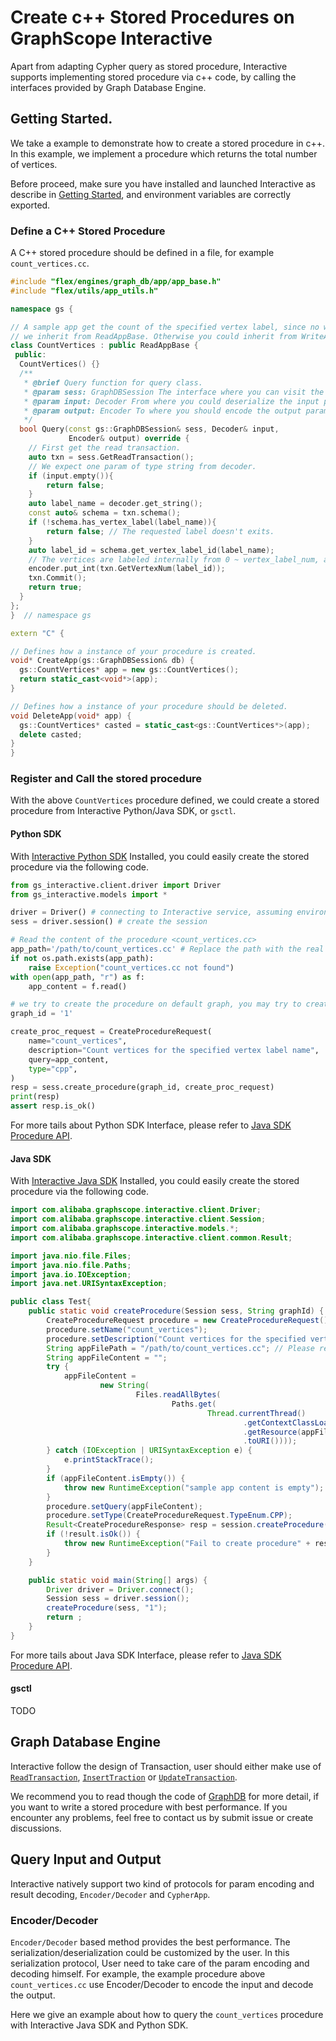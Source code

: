 # Create c++ Stored Procedures on GraphScope Interactive

Apart from adapting Cypher query as stored procedure, Interactive supports implementing stored procedure via c++ code, by calling the interfaces provided by Graph Database Engine.

## Getting Started.

We take a example to demonstrate how to create a stored procedure in c++. 
In this example, we implement a procedure which returns the total number of vertices.

Before proceed, make sure you have installed and launched Interactive as describe in [Getting Started](../../getting_started.md), and environment variables are correctly exported.

### Define a C++ Stored Procedure

A C++ stored procedure should be defined in a file, for example `count_vertices.cc`.

```c++
#include "flex/engines/graph_db/app/app_base.h"
#include "flex/utils/app_utils.h"

namespace gs {

// A sample app get the count of the specified vertex label, since no write operations are needed
// we inherit from ReadAppBase. Otherwise you could inherit from WriteAppBase.
class CountVertices : public ReadAppBase {
 public:
  CountVertices() {}
  /**
   * @brief Query function for query class. 
   * @param sess: GraphDBSession The interface where you can visit the graph.
   * @param input: Decoder From where you could deserialize the input parameters.
   * @param output: Encoder To where you should encode the output parameters.
   */
  bool Query(const gs::GraphDBSession& sess, Decoder& input,
             Encoder& output) override {
    // First get the read transaction.
    auto txn = sess.GetReadTransaction();
    // We expect one param of type string from decoder.
    if (input.empty()){
        return false;
    }
    auto label_name = decoder.get_string();
    const auto& schema = txn.schema();
    if (!schema.has_vertex_label(label_name)){
        return false; // The requested label doesn't exits.
    }
    auto label_id = schema.get_vertex_label_id(label_name);
    // The vertices are labeled internally from 0 ~ vertex_label_num, accumulate the count.
    encoder.put_int(txn.GetVertexNum(label_id));
    txn.Commit();
    return true;
  }
};
}  // namespace gs

extern "C" {

// Defines how a instance of your procedure is created.
void* CreateApp(gs::GraphDBSession& db) {
  gs::CountVertices* app = new gs::CountVertices();
  return static_cast<void*>(app);
}

// Defines how a instance of your procedure should be deleted.
void DeleteApp(void* app) {
  gs::CountVertices* casted = static_cast<gs::CountVertices*>(app);
  delete casted;
}
}
```

### Register and Call the stored procedure

With the above `CountVertices` procedure defined, we could create a stored procedure from Interactive Python/Java SDK, or `gsctl`.

#### Python SDK

With [Interactive Python SDK](../python/python_sdk.md) Installed, you could easily create the stored procedure via the following code.

```python
from gs_interactive.client.driver import Driver
from gs_interactive.models import *

driver = Driver() # connecting to Interactive service, assuming environment variables like INTERACTIVE_ADMIN_ENDPOINT have been correctly exported.
sess = driver.session() # create the session

# Read the content of the procedure <count_vertices.cc>
app_path='/path/to/count_vertices.cc' # Replace the path with the real path to count_vertices.cc
if not os.path.exists(app_path):
    raise Exception("count_vertices.cc not found")
with open(app_path, "r") as f:
    app_content = f.read()

# we try to create the procedure on default graph, you may try to create on your customized graph by changing the graph_id 
graph_id = '1'

create_proc_request = CreateProcedureRequest(
    name="count_vertices",
    description="Count vertices for the specified vertex label name",
    query=app_content,
    type="cpp",
)
resp = sess.create_procedure(graph_id, create_proc_request)
print(resp)
assert resp.is_ok()
```

For more tails about Python SDK Interface, please refer to [Java SDK Procedure API](../python/ProcedureManagementApi.md).

#### Java SDK

With [Interactive Java SDK](../python/java_sdk.md) Installed, you could easily create the stored procedure via the following code.

```java
import com.alibaba.graphscope.interactive.client.Driver;
import com.alibaba.graphscope.interactive.client.Session;
import com.alibaba.graphscope.interactive.models.*;
import com.alibaba.graphscope.interactive.client.common.Result;

import java.nio.file.Files;
import java.nio.file.Paths;
import java.io.IOException;
import java.net.URISyntaxException;

public class Test{
    public static void createProcedure(Session sess, String graphId) {
        CreateProcedureRequest procedure = new CreateProcedureRequest();
        procedure.setName("count_vertices");
        procedure.setDescription("Count vertices for the specified vertex label name");
        String appFilePath = "/path/to/count_vertices.cc"; // Please replace with the real path to count_vertices.cc
        String appFileContent = "";
        try {
            appFileContent =
                    new String(
                            Files.readAllBytes(
                                    Paths.get(
                                            Thread.currentThread()
                                                    .getContextClassLoader()
                                                    .getResource(appFilePath)
                                                    .toURI())));
        } catch (IOException | URISyntaxException e) {
            e.printStackTrace();
        }
        if (appFileContent.isEmpty()) {
            throw new RuntimeException("sample app content is empty");
        }
        procedure.setQuery(appFileContent);
        procedure.setType(CreateProcedureRequest.TypeEnum.CPP);
        Result<CreateProcedureResponse> resp = session.createProcedure(graphId, procedure);
        if (!result.isOk()) {
            throw new RuntimeException("Fail to create procedure" + result.getStatusMessage());
        }
    }

    public static void main(String[] args) {
        Driver driver = Driver.connect();
        Session sess = driver.session();
        createProcedure(sess, "1");
        return ;
    }
}
```

For more tails about Java SDK Interface, please refer to [Java SDK Procedure API](../java/ProcedureManagementApi.md).


#### gsctl 

TODO


## Graph Database Engine

Interactive follow the design of Transaction, user should either make use of [`ReadTransaction`](https://github.com/alibaba/GraphScope/blob/main/flex/engines/graph_db/database/read_transaction.h), [`InsertTraction`](https://github.com/alibaba/GraphScope/blob/main/flex/engines/graph_db/database/insert_transaction.h) or [`UpdateTransaction`](https://github.com/alibaba/GraphScope/blob/main/flex/engines/graph_db/database/update_transaction.h).

We recommend you to read though the code of [GraphDB](https://github.com/alibaba/GraphScope/tree/main/flex/engines/graph_db) for more detail, if you want to 
write a stored procedure with best performance. If you encounter any problems, feel free to contact us by submit issue or create discussions. 


## Query Input and Output

Interactive natively support two kind of protocols for param encoding and result decoding, `Encoder/Decoder` and `CypherApp`. 


### Encoder/Decoder

`Encoder/Decoder` based method provides the best performance. The serialization/deserialization could be customized by the user. 
In this serialization protocol, User need to take care of the param encoding and decoding himself. 
For example, the example procedure above `count_vertices.cc` use Encoder/Decoder to encode the input and decode the output.

Here we give an example about how to query the `count_vertices` procedure with Interactive Java SDK and Python SDK.

```java

```


```python
```




